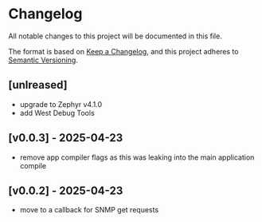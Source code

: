 # Changelog

All notable changes to this project will be documented in this file.

The format is based on [Keep a Changelog](https://keepachangelog.com/en/1.1.0/),
and this project adheres to
[Semantic Versioning](https://semver.org/spec/v2.0.0.html).

## [unlreased]

- upgrade to Zephyr v4.1.0
- add West Debug Tools

## [v0.0.3] - 2025-04-23

- remove app compiler flags as this was leaking into the main application compile

## [v0.0.2] - 2025-04-23

- move to a callback for SNMP get requests
